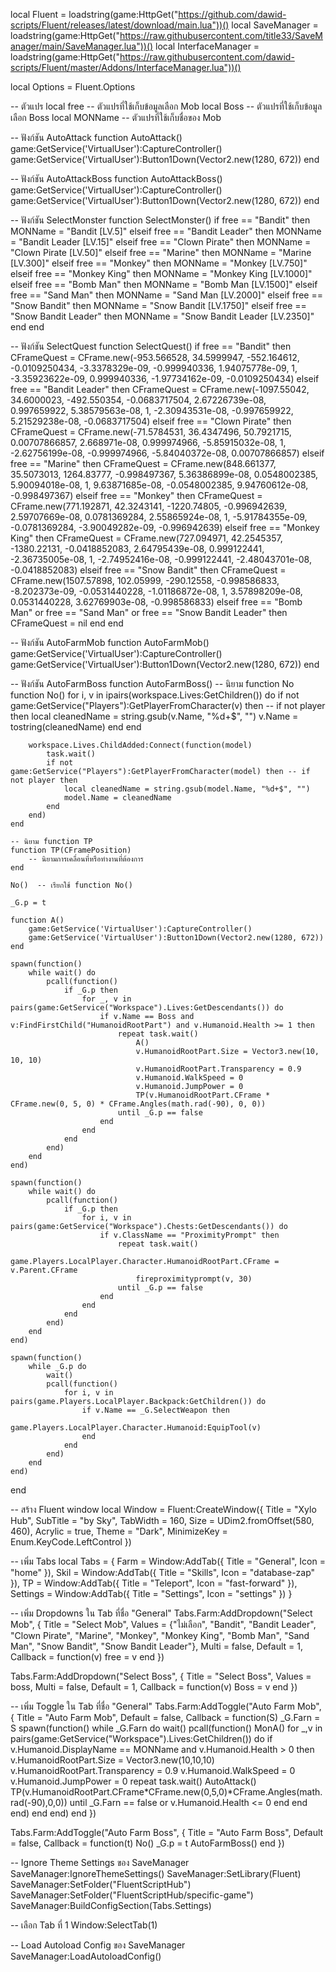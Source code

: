 local Fluent = loadstring(game:HttpGet("https://github.com/dawid-scripts/Fluent/releases/latest/download/main.lua"))()
local SaveManager = loadstring(game:HttpGet("https://raw.githubusercontent.com/title33/SaveManager/main/SaveManager.lua"))()
local InterfaceManager = loadstring(game:HttpGet("https://raw.githubusercontent.com/dawid-scripts/Fluent/master/Addons/InterfaceManager.lua"))()

local Options = Fluent.Options

-- ตัวแปร
local free -- ตัวแปรที่ใช้เก็บข้อมูลเลือก Mob
local Boss -- ตัวแปรที่ใช้เก็บข้อมูลเลือก Boss
local MONName -- ตัวแปรที่ใช้เก็บชื่อของ Mob

-- ฟังก์ชัน AutoAttack
function AutoAttack()
    game:GetService('VirtualUser'):CaptureController()
    game:GetService('VirtualUser'):Button1Down(Vector2.new(1280, 672))
end

-- ฟังก์ชัน AutoAttackBoss
function AutoAttackBoss()
    game:GetService('VirtualUser'):CaptureController()
    game:GetService('VirtualUser'):Button1Down(Vector2.new(1280, 672))
end

-- ฟังก์ชัน SelectMonster
function SelectMonster()
    if free == "Bandit" then
        MONName = "Bandit [LV.5]"
    elseif free == "Bandit Leader" then
        MONName = "Bandit Leader [LV.15]"
    elseif free == "Clown Pirate" then
        MONName = "Clown Pirate [LV.50]"
    elseif free == "Marine" then
        MONName = "Marine [LV.300]"
    elseif free == "Monkey" then
        MONName = "Monkey [LV.750]"
    elseif free == "Monkey King" then
        MONName = "Monkey King [LV.1000]"
    elseif free == "Bomb Man" then
        MONName = "Bomb Man [LV.1500]"
    elseif free == "Sand Man" then
        MONName = "Sand Man [LV.2000]"
    elseif free == "Snow Bandit" then
        MONName = "Snow Bandit [LV.1750]"
    elseif free == "Snow Bandit Leader" then
        MONName = "Snow Bandit Leader [LV.2350]"
    end
end

-- ฟังก์ชัน SelectQuest
function SelectQuest()
    if free == "Bandit" then
        CFrameQuest = CFrame.new(-953.566528, 34.5999947, -552.164612, -0.0109250434, -3.3378329e-09, -0.999940336, 1.94075778e-09, 1, -3.35923622e-09, 0.999940336, -1.97734162e-09, -0.0109250434)
    elseif free == "Bandit Leader" then
        CFrameQuest = CFrame.new(-1097.55042, 34.6000023, -492.550354, -0.0683717504, 2.67226739e-08, 0.997659922, 5.38579563e-08, 1, -2.30943531e-08, -0.997659922, 5.21529238e-08, -0.0683717504)
    elseif free == "Clown Pirate" then
        CFrameQuest = CFrame.new(-71.5784531, 36.4347496, 50.7921715, 0.00707866857, 2.668971e-08, 0.999974966, -5.85915032e-08, 1, -2.62756199e-08, -0.999974966, -5.84040372e-08, 0.00707866857)
    elseif free == "Marine" then
        CFrameQuest = CFrame.new(848.661377, 35.5073013, 1264.83777, -0.998497367, 5.36386899e-08, 0.0548002385, 5.90094018e-08, 1, 9.63871685e-08, -0.0548002385, 9.94760612e-08, -0.998497367)
    elseif free == "Monkey" then
        CFrameQuest = CFrame.new(771.192871, 42.3243141, -1220.74805, -0.996942639, 2.59707669e-08, 0.0781369284, 2.55865924e-08, 1, -5.91784355e-09, -0.0781369284, -3.90049282e-09, -0.996942639)
    elseif free == "Monkey King" then
        CFrameQuest = CFrame.new(727.094971, 42.2545357, -1380.22131, -0.0418852083, 2.64795439e-08, 0.999122441, -2.36735005e-08, 1, -2.74952416e-08, -0.999122441, -2.48043701e-08, -0.0418852083)
    elseif free == "Snow Bandit" then
        CFrameQuest = CFrame.new(1507.57898, 102.05999, -290.12558, -0.998586833, -8.202373e-09, -0.0531440228, -1.01186872e-08, 1, 3.57898209e-08, 0.0531440228, 3.62769903e-08, -0.998586833)
    elseif free == "Bomb Man" or free == "Sand Man" or free == "Snow Bandit Leader" then
        CFrameQuest = nil
    end
end

-- ฟังก์ชัน AutoFarmMob
function AutoFarmMob()
    game:GetService('VirtualUser'):CaptureController()
    game:GetService('VirtualUser'):Button1Down(Vector2.new(1280, 672))
end

-- ฟังก์ชัน AutoFarmBoss
function AutoFarmBoss()
    -- นิยาม function No
    function No()
        for i, v in ipairs(workspace.Lives:GetChildren()) do
            if not game:GetService("Players"):GetPlayerFromCharacter(v) then -- if not player then
                local cleanedName = string.gsub(v.Name, "%d+$", "")
                v.Name = tostring(cleanedName)
            end
        end

        workspace.Lives.ChildAdded:Connect(function(model)
            task.wait()
            if not game:GetService("Players"):GetPlayerFromCharacter(model) then -- if not player then
                local cleanedName = string.gsub(model.Name, "%d+$", "")
                model.Name = cleanedName
            end
        end)
    end

    -- นิยาม function TP
    function TP(CFramePosition)
        -- นิยามการเคลื่อนที่หรือทำงานที่ต้องการ
    end

    No()  -- เรียกใช้ function No()

    _G.p = t

    function A()
        game:GetService('VirtualUser'):CaptureController()
        game:GetService('VirtualUser'):Button1Down(Vector2.new(1280, 672))
    end

    spawn(function()
        while wait() do
            pcall(function()
                if _G.p then
                    for _, v in pairs(game:GetService("Workspace").Lives:GetDescendants()) do
                        if v.Name == Boss and v:FindFirstChild("HumanoidRootPart") and v.Humanoid.Health >= 1 then
                            repeat task.wait()
                                A()
                                v.HumanoidRootPart.Size = Vector3.new(10, 10, 10)
                                v.HumanoidRootPart.Transparency = 0.9
                                v.Humanoid.WalkSpeed = 0
                                v.Humanoid.JumpPower = 0
                                TP(v.HumanoidRootPart.CFrame * CFrame.new(0, 5, 0) * CFrame.Angles(math.rad(-90), 0, 0))
                            until _G.p == false
                        end
                    end
                end
            end)
        end
    end)

    spawn(function()
        while wait() do
            pcall(function()
                if _G.p then
                    for i, v in pairs(game:GetService("Workspace").Chests:GetDescendants()) do
                        if v.ClassName == "ProximityPrompt" then
                            repeat task.wait()
                                game.Players.LocalPlayer.Character.HumanoidRootPart.CFrame = v.Parent.CFrame
                                fireproximityprompt(v, 30)
                            until _G.p == false
                        end
                    end
                end
            end)
        end
    end)

    spawn(function()
        while _G.p do
            wait()
            pcall(function()
                for i, v in pairs(game.Players.LocalPlayer.Backpack:GetChildren()) do
                    if v.Name == _G.SelectWeapon then
                        game.Players.LocalPlayer.Character.Humanoid:EquipTool(v)
                    end
                end
            end)
        end
    end)
end

-- สร้าง Fluent window
local Window = Fluent:CreateWindow({
    Title = "Xylo Hub",
    SubTitle = "by Sky",
    TabWidth = 160,
    Size = UDim2.fromOffset(580, 460),
    Acrylic = true,
    Theme = "Dark",
    MinimizeKey = Enum.KeyCode.LeftControl
})

-- เพิ่ม Tabs
local Tabs = {
    Farm = Window:AddTab({ Title = "General", Icon = "home" }),
    Skil = Window:AddTab({ Title = "Skills", Icon = "database-zap" }),
    TP = Window:AddTab({ Title = "Teleport", Icon = "fast-forward" }),
    Settings = Window:AddTab({ Title = "Settings", Icon = "settings" })
}

-- เพิ่ม Dropdowns ใน Tab ที่ชื่อ "General"
Tabs.Farm:AddDropdown("Select Mob", {
    Title = "Select Mob",
    Values = {"ไม่เลือก", "Bandit", "Bandit Leader", "Clown Pirate", "Marine", "Monkey", "Monkey King", "Bomb Man", "Sand Man", "Snow Bandit", "Snow Bandit Leader"},
    Multi = false,
    Default = 1,
    Callback = function(v)
        free = v
    end
})

Tabs.Farm:AddDropdown("Select Boss", {
    Title = "Select Boss",
    Values = boss,
    Multi = false,
    Default = 1,
    Callback = function(v)
        Boss = v
    end
})

-- เพิ่ม Toggle ใน Tab ที่ชื่อ "General"
Tabs.Farm:AddToggle("Auto Farm Mob", {
    Title = "Auto Farm Mob", 
    Default = false, 
    Callback = function(S)
        _G.Farn = S
        spawn(function()
            while _G.Farn do 
                wait()
                pcall(function()
                    MonA()
                    for _,v in pairs(game:GetService("Workspace").Lives:GetChildren()) do
                        if v.Humanoid.DisplayName == MONName and v.Humanoid.Health > 0 then
                            v.HumanoidRootPart.Size = Vector3.new(10,10,10)
                            v.HumanoidRootPart.Transparency = 0.9
                            v.Humanoid.WalkSpeed = 0
                            v.Humanoid.JumpPower = 0
                            repeat task.wait()
                                AutoAttack()
                                TP(v.HumanoidRootPart.CFrame*CFrame.new(0,5,0)*CFrame.Angles(math.rad(-90),0,0))
                            until _G.Farn == false or v.Humanoid.Health <= 0
                        end
                    end
                end)
            end
        end)
    end
})

Tabs.Farm:AddToggle("Auto Farm Boss", {
    Title = "Auto Farm Boss", 
    Default = false, 
    Callback = function(t) 
        No()
        _G.p = t
        AutoFarmBoss()
    end
})

-- Ignore Theme Settings ของ SaveManager
SaveManager:IgnoreThemeSettings()
SaveManager:SetLibrary(Fluent)
SaveManager:SetFolder("FluentScriptHub")
SaveManager:SetFolder("FluentScriptHub/specific-game")
SaveManager:BuildConfigSection(Tabs.Settings)

-- เลือก Tab ที่ 1
Window:SelectTab(1)

-- Load Autoload Config ของ SaveManager
SaveManager:LoadAutoloadConfig()
